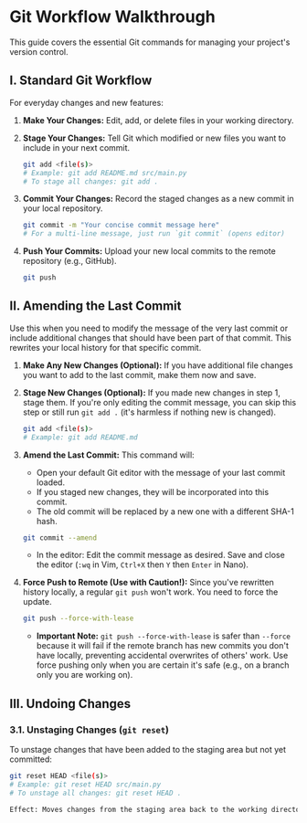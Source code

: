 # Git Workflow Walkthrough

This guide covers the essential Git commands for managing your project's version control.

## I. Standard Git Workflow

For everyday changes and new features:

1.  **Make Your Changes:** Edit, add, or delete files in your working directory.

2.  **Stage Your Changes:** Tell Git which modified or new files you want to include in your next commit.
    ```bash
    git add <file(s)>
    # Example: git add README.md src/main.py
    # To stage all changes: git add .
    ```

3.  **Commit Your Changes:** Record the staged changes as a new commit in your local repository.
    ```bash
    git commit -m "Your concise commit message here"
    # For a multi-line message, just run `git commit` (opens editor)
    ```

4.  **Push Your Commits:** Upload your new local commits to the remote repository (e.g., GitHub).
    ```bash
    git push
    ```

## II. Amending the Last Commit

Use this when you need to modify the message of the very last commit or include additional changes that should have been part of that commit. This rewrites your local history for that specific commit.

1.  **Make Any New Changes (Optional):** If you have additional file changes you want to add to the last commit, make them now and save.

2.  **Stage New Changes (Optional):** If you made new changes in step 1, stage them. If you're only editing the commit message, you can skip this step or still run `git add .` (it's harmless if nothing new is changed).
    ```bash
    git add <file(s)>
    # Example: git add README.md
    ```

3.  **Amend the Last Commit:** This command will:
    * Open your default Git editor with the message of your last commit loaded.
    * If you staged new changes, they will be incorporated into this commit.
    * The old commit will be replaced by a new one with a different SHA-1 hash.
    ```bash
    git commit --amend
    ```
    * In the editor: Edit the commit message as desired. Save and close the editor (`:wq` in Vim, `Ctrl+X` then `Y` then `Enter` in Nano).

4.  **Force Push to Remote (Use with Caution!):** Since you've rewritten history locally, a regular `git push` won't work. You need to force the update.
    ```bash
    git push --force-with-lease
    ```
    * **Important Note:** `git push --force-with-lease` is safer than `--force` because it will fail if the remote branch has new commits you don't have locally, preventing accidental overwrites of others' work. Use force pushing only when you are certain it's safe (e.g., on a branch only you are working on).

## III. Undoing Changes

### 3.1. Unstaging Changes (`git reset`)

To unstage changes that have been added to the staging area but not yet committed:

```bash
git reset HEAD <file(s)>
# Example: git reset HEAD src/main.py
# To unstage all changes: git reset HEAD .

Effect: Moves changes from the staging area back to the working directory. The changes are kept, just no longer staged for the next commit.
